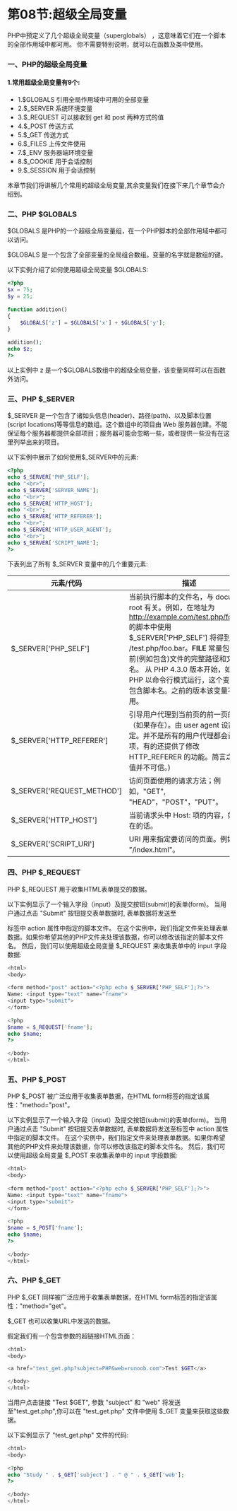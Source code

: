 # 第08节:超级全局变量
PHP中预定义了几个超级全局变量（superglobals） ，这意味着它们在一个脚本的全部作用域中都可用。 你不需要特别说明，就可以在函数及类中使用。

### 一、PHP的超级全局变量
#### 1.常用超级全局变量有9个:
* 1.$GLOBALS 引用全局作用域中可用的全部变量
* 2.$_SERVER 系统环境变量
* 3.$_REQUEST 可以接收到 get 和 post 两种方式的值
* 4.$_POST 传送方式 
* 5.$_GET 传送方式 
* 6.$_FILES 上传文件使用 
* 7.$_ENV 服务器端环境变量
* 8.$_COOKIE 用于会话控制
* 9.$_SESSION 用于会话控制 

本章节我们将讲解几个常用的超级全局变量,其余变量我们在接下来几个章节会介绍到。

### 二、PHP $GLOBALS
$GLOBALS 是PHP的一个超级全局变量组，在一个PHP脚本的全部作用域中都可以访问。

$GLOBALS 是一个包含了全部变量的全局组合数组。变量的名字就是数组的键。

以下实例介绍了如何使用超级全局变量 $GLOBALS:

``` php
<?php 
$x = 75; 
$y = 25;
 
function addition() 
{ 
    $GLOBALS['z'] = $GLOBALS['x'] + $GLOBALS['y']; 
}
 
addition(); 
echo $z; 
?>
```

以上实例中 z 是一个$GLOBALS数组中的超级全局变量，该变量同样可以在函数外访问。

### 三、PHP $_SERVER
$_SERVER 是一个包含了诸如头信息(header)、路径(path)、以及脚本位置(script locations)等等信息的数组。这个数组中的项目由 Web 服务器创建。不能保证每个服务器都提供全部项目；服务器可能会忽略一些，或者提供一些没有在这里列举出来的项目。

以下实例中展示了如何使用$_SERVER中的元素:
``` php
<?php 
echo $_SERVER['PHP_SELF'];
echo "<br>";
echo $_SERVER['SERVER_NAME'];
echo "<br>";
echo $_SERVER['HTTP_HOST'];
echo "<br>";
echo $_SERVER['HTTP_REFERER'];
echo "<br>";
echo $_SERVER['HTTP_USER_AGENT'];
echo "<br>";
echo $_SERVER['SCRIPT_NAME'];
?>
```

下表列出了所有 $_SERVER 变量中的几个重要元素:

| 元素/代码        | 	描述            |
| ---   | ---       |
| $_SERVER['PHP_SELF']        | 当前执行脚本的文件名，与 document root 有关。例如，在地址为 http://example.com/test.php/foo.bar 的脚本中使用 $_SERVER['PHP_SELF'] 将得到 /test.php/foo.bar。__FILE__ 常量包含当前(例如包含)文件的完整路径和文件名。 从 PHP 4.3.0 版本开始，如果 PHP 以命令行模式运行，这个变量将包含脚本名。之前的版本该变量不可用。       |
| $_SERVER['HTTP_REFERER']        | 引导用户代理到当前页的前一页的地址（如果存在）。由 user agent 设置决定。并不是所有的用户代理都会设置该项，有的还提供了修改 HTTP_REFERER 的功能。简言之，该值并不可信。)        |
| $_SERVER['REQUEST_METHOD']        | 访问页面使用的请求方法；例如，"GET", "HEAD"，"POST"，"PUT"。       |
| $_SERVER['HTTP_HOST']        | 	当前请求头中 Host: 项的内容，如果存在的话。      |
| $_SERVER['SCRIPT_URI']        | 	URI 用来指定要访问的页面。例如 "/index.html"。       |

### 四、PHP $_REQUEST
PHP $_REQUEST 用于收集HTML表单提交的数据。

以下实例显示了一个输入字段（input）及提交按钮(submit)的表单(form)。 当用户通过点击 "Submit" 按钮提交表单数据时, 表单数据将发送至<form>标签中 action 属性中指定的脚本文件。 在这个实例中，我们指定文件来处理表单数据。如果你希望其他的PHP文件来处理该数据，你可以修改该指定的脚本文件名。 然后，我们可以使用超级全局变量 $_REQUEST 来收集表单中的 input 字段数据:

``` php
<html>
<body>
 
<form method="post" action="<?php echo $_SERVER['PHP_SELF'];?>">
Name: <input type="text" name="fname">
<input type="submit">
</form>
 
<?php 
$name = $_REQUEST['fname']; 
echo $name; 
?>
 
</body>
</html>
```

### 五、PHP $_POST
PHP $_POST 被广泛应用于收集表单数据，在HTML form标签的指定该属性："method="post"。

以下实例显示了一个输入字段（input）及提交按钮(submit)的表单(form)。 当用户通过点击 "Submit" 按钮提交表单数据时, 表单数据将发送至<form>标签中 action 属性中指定的脚本文件。 在这个实例中，我们指定文件来处理表单数据。如果你希望其他的PHP文件来处理该数据，你可以修改该指定的脚本文件名。 然后，我们可以使用超级全局变量 \$_POST 来收集表单中的 input 字段数据:

``` php
<html>
<body>
 
<form method="post" action="<?php echo $_SERVER['PHP_SELF'];?>">
Name: <input type="text" name="fname">
<input type="submit">
</form>
 
<?php 
$name = $_POST['fname']; 
echo $name; 
?>
 
</body>
</html>
```

### 六、PHP $_GET
PHP $_GET 同样被广泛应用于收集表单数据，在HTML form标签的指定该属性："method="get"。

$_GET 也可以收集URL中发送的数据。

假定我们有一个包含参数的超链接HTML页面：

``` php
<html>
<body>

<a href="test_get.php?subject=PHP&web=runoob.com">Test $GET</a>

</body>
</html>
```

当用户点击链接 "Test  \$GET", 参数 "subject" 和 "web" 将发送至"test_get.php",你可以在 "test_get.php" 文件中使用 $_GET 变量来获取这些数据。

以下实例显示了 "test_get.php" 文件的代码:

``` php
<html>
<body>
 
<?php 
echo "Study " . $_GET['subject'] . " @ " . $_GET['web'];
?>
 
</body>
</html>
```

